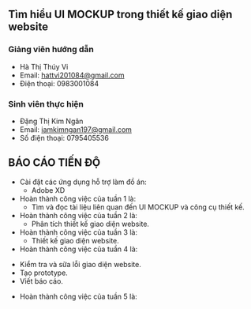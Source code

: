 ## Tìm hiểu UI MOCKUP trong thiết kế giao diện website ##
### Giảng viên hướng dẫn ###
  - Hà Thị Thúy Vi
  - Email: hattvi201084@gmail.com
  - Điện thoại: 0983001084
### Sinh viên thực hiện ###
  - Đặng Thị Kim Ngân
  - Email: iamkimngan197@gmail.com
  - Số điện thoại: 0795405536
## BÁO CÁO TIẾN ĐỘ ##
- Cài đặt các ứng dụng hỗ trợ làm đồ án:
  + Adobe XD
- Hoàn thành công việc của tuần 1 là:
  + Tìm và đọc tài liệu liên quan đến UI MOCKUP và công cụ thiết kế.
- Hoàn thành công việc của tuần 2 là:
  + Phân tích thiết kế giao diện website.
- Hoàn thành công việc của tuần 3 là:
  + Thiết kế giao diện website.
- Hoàn thành công việc của tuần 4 là:
 + Kiểm tra và sữa lỗi giao diện website.
 + Tạo prototype.
 + Viết báo cáo.
- Hoàn thành công việc của tuần 5 là: 